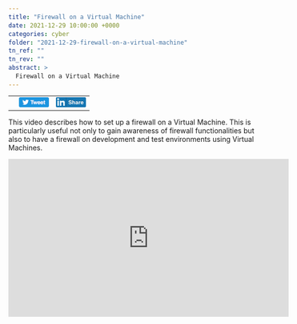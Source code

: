 ```yaml
---
title: "Firewall on a Virtual Machine"
date: 2021-12-29 10:00:00 +0000
categories: cyber
folder: "2021-12-29-firewall-on-a-virtual-machine"
tn_ref: ""
tn_rev: ""
abstract: >
  Firewall on a Virtual Machine
---
```

<table style="width:35%">
  <tr>
    <td style="vertical-align:bottom">
<script type='text/javascript' src='https://storage.ko-fi.com/cdn/widget/Widget_2.js'></script><script type='text/javascript'>kofiwidget2.init('Support Me on Ko-fi', '#29abe0', 'Z8Z37OFYG');kofiwidget2.draw();</script> 
    </td>
    <td style="vertical-align:bottom">
<a class="twitter-share-button"
href="https://twitter.com/intent/tweet?text=Firewall%20on%20a%20Virtual%20Machine&url=https://hardpath.co.uk/cyber/2021/12/29/firewall-on-a-virtual-machine.html">
<img src="/assets/images/generic/tweet.png"></a>
    </td>
    <td style="vertical-align:bottom">
<a href="http://www.linkedin.com/shareArticle?url=https://hardpath.co.uk/lifestyle/2022/01/01/seven-tips-fulfiled-life.html">
<img src="/assets/images/generic/linkedinshare.png">
</a>    
    </td>
  </tr>
</table>

This video describes how to set up a firewall on a Virtual Machine. This is
particularly useful not only to gain awareness of firewall functionalities but
also to have a firewall on development and test environments using Virtual
Machines.

<iframe
  width="560" height="315"
  src="https://www.youtube.com/embed/ApZb1Eky-7g"
  title="Firewall on a Virtual Machine"
  frameborder="0"
  allow="accelerometer; autoplay; clipboard-write; encrypted-media; gyroscope; picture-in-picture" allowfullscreen>
</iframe>


